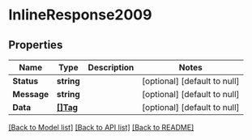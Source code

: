 # InlineResponse2009

## Properties
Name | Type | Description | Notes
------------ | ------------- | ------------- | -------------
**Status** | **string** |  | [optional] [default to null]
**Message** | **string** |  | [optional] [default to null]
**Data** | [**[]Tag**](Tag.md) |  | [optional] [default to null]

[[Back to Model list]](../README.md#documentation-for-models) [[Back to API list]](../README.md#documentation-for-api-endpoints) [[Back to README]](../README.md)


